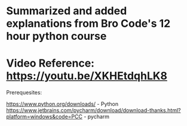 # Summarized and added explanations from Bro Code's 12 hour python course
# Video Reference: https://youtu.be/XKHEtdqhLK8


Prerequesites:

https://www.python.org/downloads/ - Python
https://www.jetbrains.com/pycharm/download/download-thanks.html?platform=windows&code=PCC - pycharm
